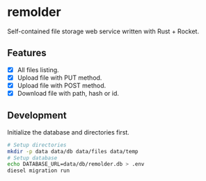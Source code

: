 remolder
========

Self-contained file storage web service written with Rust + Rocket.

Features
--------

* [x] All files listing.
* [x] Upload file with PUT method.
* [x] Upload file with POST method.
* [x] Download file with path, hash or id.

Development
-----------

Initialize the database and directories first.

```sh
# Setup directories
mkdir -p data data/db data/files data/temp
# Setup database
echo DATABASE_URL=data/db/remolder.db > .env
diesel migration run
```
